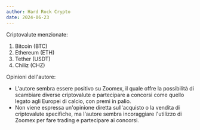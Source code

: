 ```yaml
---
author: Hard Rock Crypto
date: 2024-06-23
---
```


Criptovalute menzionate:
1. Bitcoin (BTC)
2. Ethereum (ETH)
3. Tether (USDT)
4. Chiliz (CHZ)

Opinioni dell'autore:
- L'autore sembra essere positivo su Zoomex, il quale offre la possibilità di scambiare diverse criptovalute e partecipare a concorsi come quello legato agli Europei di calcio, con premi in palio.
- Non viene espressa un'opinione diretta sull'acquisto o la vendita di criptovalute specifiche, ma l'autore sembra incoraggiare l'utilizzo di Zoomex per fare trading e partecipare ai concorsi.
